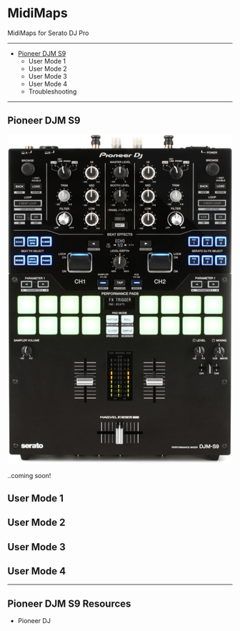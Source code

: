 # MidiMaps
MidiMaps for Serato DJ Pro
___

+ [Pioneer DJM S9](#PioneerDJMS9)
  - User Mode 1
  - User Mode 2
  - User Mode 3
  - User Mode 4
  - Troubleshooting
---
## Pioneer DJM S9<a name="PioneerDJMS9"></a>

![alt text](https://github.com/marscanbueno/MidiMaps/blob/master/Images/PioneerDJMS9-01.jpg "PioneerDJMS9-01")

..coming soon!

## User Mode 1

## User Mode 2

## User Mode 3

## User Mode 4

---
## Pioneer DJM S9 Resources

* Pioneer DJ
